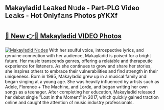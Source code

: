 ## Makayladid Le𝚊ked N𝚞de - Part-PLG Video Le𝚊ks - Hot Onlyf𝚊ns Photos pYKXf

# <h2><a href="http://ac39202.deff.icu/?id=Makayladid">🔗 New 👉🔴 Makayladid VIDEO Photos</a></h2>

[![Makayladid N𝚞des](https://i.imgur.com/rIISA9y.gif)](http://ac39202.deff.icu/?id=Makayladid)
With her soulful voice, introspective lyrics, and genuine connection with her audience, Makayladid is poised for a bright future. Her music transcends genres, offering a relatable and therapeutic experience for listeners. As she continues to grow and share her stories, she inspires others to embrace their vulnerabilities and find strength in their uniqueness. Born in 1995, Makayladid grew up in a musical family and began singing at a young age. She was heavily influenced by artists such as Adele, Florence + The Machine, and Lorde, and began writing her own songs as a teenager. After completing her education, Makayladid released her debut single "Lost in the Moment" in 2017, which quickly gained traction online and caught the attention of music industry professionals.
